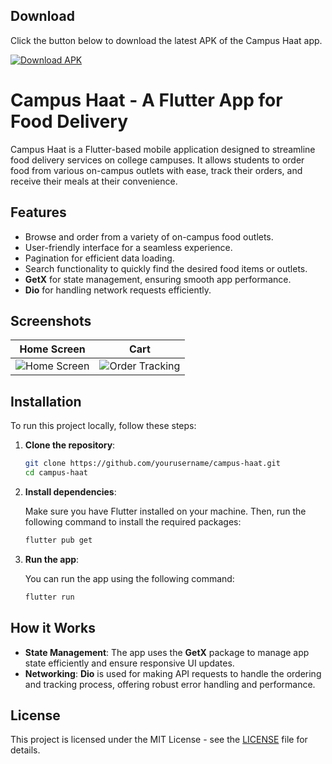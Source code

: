 ## Download

Click the button below to download the latest APK of the Campus Haat app.

[![Download APK](https://img.shields.io/badge/Download-APK-blue)](https://drive.google.com/file/d/1z498ktKZDkiXFam84VLhJXHp3qZ8Zuuo/view?usp=drive_link)



# Campus Haat - A Flutter App for Food Delivery

Campus Haat is a Flutter-based mobile application designed to streamline food delivery services on
college campuses. It allows students to order food from various on-campus outlets with ease, track
their orders, and receive their meals at their convenience.

## Features

- Browse and order from a variety of on-campus food outlets.
- User-friendly interface for a seamless experience.
- Pagination for efficient data loading.
- Search functionality to quickly find the desired food items or outlets.
- **GetX** for state management, ensuring smooth app performance.
- **Dio** for handling network requests efficiently.

## Screenshots

| Home Screen                                                                 | Cart                                                                           |
|-----------------------------------------------------------------------------|--------------------------------------------------------------------------------|
| ![Home Screen](https://i.postimg.cc/PqgbmJBC/photo-2024-09-27-18-03-18.jpg) | ![Order Tracking](https://i.postimg.cc/hPvrWkbP/photo-2024-09-27-18-03-21.jpg) |

## Installation

To run this project locally, follow these steps:

1. **Clone the repository**:

    ```bash
    git clone https://github.com/yourusername/campus-haat.git
    cd campus-haat
    ```

2. **Install dependencies**:

   Make sure you have Flutter installed on your machine. Then, run the following command to install
   the required packages:

    ```bash
    flutter pub get
    ```

3. **Run the app**:

   You can run the app using the following command:

    ```bash
    flutter run
    ```


## How it Works

- **State Management**: The app uses the **GetX** package to manage app state efficiently and ensure
  responsive UI updates.
- **Networking**: **Dio** is used for making API requests to handle the ordering and tracking
  process, offering robust error handling and performance.

## License

This project is licensed under the MIT License - see the [LICENSE](LICENSE) file for details.
